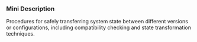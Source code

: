 ### Mini Description

Procedures for safely transferring system state between different versions or configurations, including compatibility checking and state transformation techniques.
